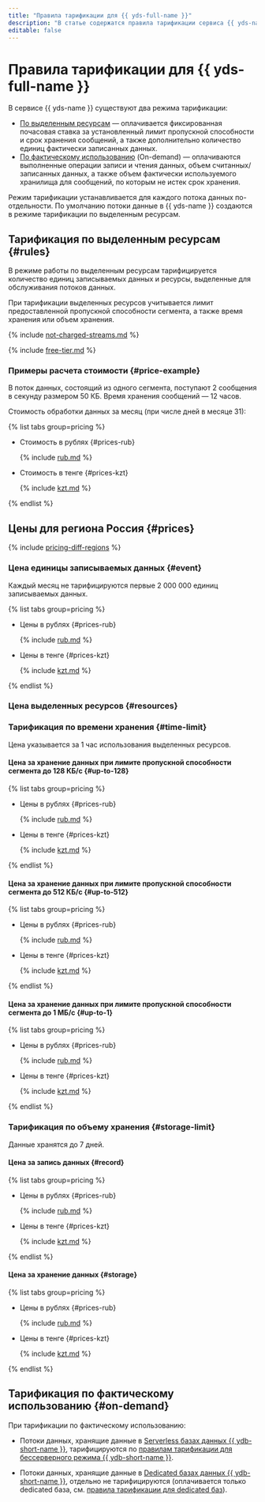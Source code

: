 ```yaml
---
title: "Правила тарификации для {{ yds-full-name }}"
description: "В статье содержатся правила тарификации сервиса {{ yds-name }}."
editable: false
---
```


# Правила тарификации для {{ yds-full-name }}



В сервисе {{ yds-name }} существуют два режима тарификации:

* [По выделенным ресурсам](#rules) — оплачивается фиксированная почасовая ставка за установленный лимит пропускной способности и срок хранения сообщений, а также дополнительно количество единиц фактически записанных данных.
* [По фактическому использованию](#on-demand) (On-demand) — оплачиваются выполненные операции записи и чтения данных, объем считанных/записанных данных, а также объем фактически используемого хранилища для сообщений, по которым не истек срок хранения.

Режим тарификации устанавливается для каждого потока данных по-отдельности. По умолчанию потоки данные в {{ yds-name }} создаются в режиме тарификации по выделенным ресурсам.

## Тарификация по выделенным ресурсам {#rules}

В режиме работы по выделенным ресурсам тарифицируется количество единиц записываемых данных и ресурсы, выделенные для обслуживания потоков данных.

При тарификации выделенных ресурсов учитывается лимит предоставленной пропускной способности сегмента, а также время хранения или объем хранения.

{% include [not-charged-streams.md](../_includes/pricing/price-formula/not-charged-streams.md) %}

{% include [free-tier.md](../_includes/pricing/price-formula/free-tier.md) %}

### Примеры расчета стоимости {#price-example}

В поток данных, состоящий из одного сегмента, поступают 2 сообщения в секунду размером 50 КБ. Время хранения сообщений — 12 часов.

Стоимость обработки данных за месяц (при числе дней в месяце 31):


{% list tabs group=pricing %}

- Стоимость в рублях {#prices-rub}

  {% include [rub.md](../_pricing/data-streams/rub-example.md) %}

- Стоимость в тенге {#prices-kzt}

  {% include [kzt.md](../_pricing/data-streams/kzt-example.md) %}

{% endlist %}



## Цены для региона Россия {#prices}


{% include [pricing-diff-regions](../_includes/pricing-diff-regions.md) %}


### Цена единицы записываемых данных {#event}

Каждый месяц не тарифицируются первые 2 000 000 единиц записываемых данных.


{% list tabs group=pricing %}

- Цены в рублях {#prices-rub}

  {% include [rub.md](../_pricing/data-streams/rub-event.md) %}

- Цены в тенге {#prices-kzt}

  {% include [kzt.md](../_pricing/data-streams/kzt-event.md) %}

{% endlist %}



### Цена выделенных ресурсов {#resources}

### Тарификация по времени хранения {#time-limit}

Цена указывается за 1 час использования выделенных ресурсов.

#### Цена за хранение данных при лимите пропускной способности сегмента до 128 КБ/с {#up-to-128}


{% list tabs group=pricing %}

- Цены в рублях {#prices-rub}

  {% include [rub.md](../_pricing/data-streams/rub-resources-128.md) %}

- Цены в тенге {#prices-kzt}

  {% include [kzt.md](../_pricing/data-streams/kzt-resources-128.md) %}

{% endlist %}


#### Цена за хранение данных при лимите пропускной способности сегмента до 512 КБ/с {#up-to-512}


{% list tabs group=pricing %}

- Цены в рублях {#prices-rub}

  {% include [rub.md](../_pricing/data-streams/rub-resources-512.md) %}

- Цены в тенге {#prices-kzt}

  {% include [kzt.md](../_pricing/data-streams/kzt-resources-512.md) %}

{% endlist %}


#### Цена за хранение данных при лимите пропускной способности сегмента до 1 МБ/с {#up-to-1}


{% list tabs group=pricing %}

- Цены в рублях {#prices-rub}

  {% include [rub.md](../_pricing/data-streams/rub-resources-1.md) %}

- Цены в тенге {#prices-kzt}

  {% include [kzt.md](../_pricing/data-streams/kzt-resources-1.md) %}

{% endlist %}



### Тарификация по объему хранения {#storage-limit}

Данные хранятся до 7 дней.


#### Цена за запись данных {#record}

{% list tabs group=pricing %}

- Цены в рублях {#prices-rub}

  {% include [rub.md](../_pricing/data-streams/rub-resources-record.md) %}

- Цены в тенге {#prices-kzt}

  {% include [kzt.md](../_pricing/data-streams/kzt-resources-record.md) %}

{% endlist %}

#### Цена за хранение данных {#storage}

{% list tabs group=pricing %}

- Цены в рублях {#prices-rub}

  {% include [rub.md](../_pricing/data-streams/rub-resources-storage.md) %}

- Цены в тенге {#prices-kzt}

  {% include [kzt.md](../_pricing/data-streams/kzt-resources-storage.md) %}

{% endlist %}



## Тарификация по фактическому использованию {#on-demand}

При тарификации по фактическому использованию:
* Потоки данных, хранящие данные в [Serverless базах данных {{ ydb-short-name }}](../ydb/concepts/serverless-and-dedicated.md#serverless), тарифицируются по [правилам тарификации для бессерверного режима {{ ydb-short-name }}](../ydb/pricing/serverless.md).

* Потоки данных, хранящие данные в [Dedicated базах данных {{ ydb-short-name }}](../ydb/concepts/serverless-and-dedicated.md#dedicated), отдельно не тарифицируются (оплачивается только dedicated база, см. [правила тарификации для dedicated баз](../ydb/pricing/dedicated)).

